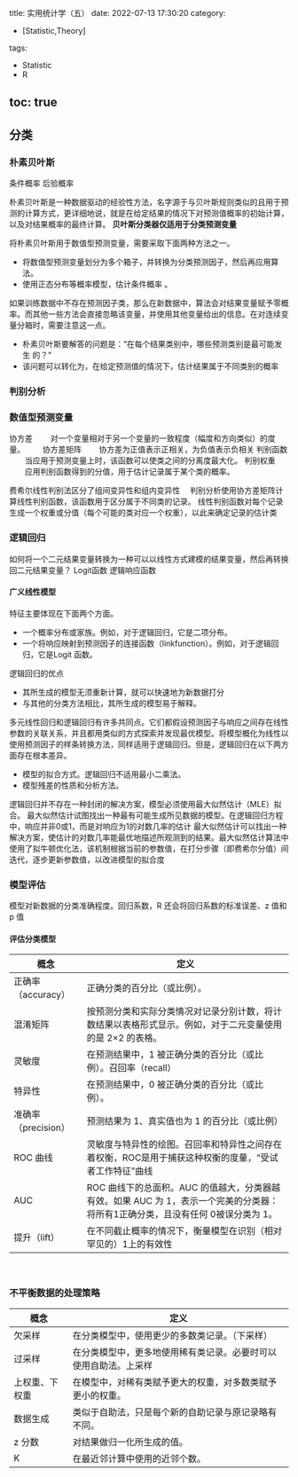 title: 实用统计学（五）
date: 2022-07-13 17:30:20
category:
- [Statistic,Theory]

tags: 
- Statistic
- R

toc: true
---

## 分类

### 朴素贝叶斯
条件概率
后验概率

<!--more-->

朴素贝叶斯是一种数据驱动的经验性方法，名字源于与贝叶斯规则类似的且用于预测的计算方式，更详细地说，就是在给定结果的情况下对预测值概率的初始计算，以及对结果概率的最终计算。
__贝叶斯分类器仅适用于分类预测变量__

将朴素贝叶斯用于数值型预测变量，需要采取下面两种方法之一。
- 将数值型预测变量划分为多个箱子，并转换为分类预测因子，然后再应用算法。
- 使用正态分布等概率模型，估计条件概率 。

如果训练数据中不存在预测因子类，那么在新数据中，算法会对结果变量赋予零概率。而其他一些方法会直接忽略该变量，并使用其他变量给出的信息。在对连续变量分箱时，需要注意这一点。


- 朴素贝叶斯要解答的问题是：“在每个结果类别中，哪些预测类别是最可能发生
的？”
- 该问题可以转化为，在给定预测值的情况下，估计结果属于不同类别的概率

### 判别分析

### 数值型预测变量
协方差
　　对一个变量相对于另一个变量的一致程度（幅度和方向类似）的度量。
　　协方差矩阵
　　协方差为正值表示正相关，为负值表示负相关
判别函数
　　当应用于预测变量上时，该函数可以使类之间的分离度最大化。
判别权重
　　应用判别函数得到的分值，用于估计记录属于某个类的概率。

费希尔线性判别法区分了组间变异性和组内变异性　
判别分析使用协方差矩阵计算线性判别函数，该函数用于区分属于不同类的记录。
线性判别函数对每个记录生成一个权重或分值（每个可能的类对应一个权重），以此来确定记录的估计类

### 逻辑回归

如何将一个二元结果变量转换为一种可以以线性方式建模的结果变量，然后再转换回二元结果变量？
Logit函数
逻辑响应函数


#### 广义线性模型
特征主要体现在下面两个方面。
- 一个概率分布或家族。例如，对于逻辑回归，它是二项分布。
- 一个将响应映射到预测因子的连接函数（linkfunction）。例如，对于逻辑回归，它是Logit 函数。

逻辑回归的优点
- 其所生成的模型无须重新计算，就可以快速地为新数据打分
- 与其他的分类方法相比，其所生成的模型易于解释。

多元线性回归和逻辑回归有许多共同点。它们都假设预测因子与响应之间存在线性参数的关联关系，并且都用类似的方式探索并发现最优模型。将模型概化为线性以使用预测因子的样条转换方法，同样适用于逻辑回归。但是，逻辑回归在以下两方面存在根本差异。
- 模型的拟合方式。逻辑回归不适用最小二乘法。
- 模型残差的性质和分析方法。

逻辑回归并不存在一种封闭的解决方案，模型必须使用最大似然估计（MLE）拟合。
最大似然估计试图找出一种最有可能生成所见数据的模型。在逻辑回归方程中，响应并非0或1，而是对响应为1的对数几率的估计
最大似然估计可以找出一种解决方案，使估计的对数几率能最优地描述所观测到的结果。最大似然估计算法中使用了拟牛顿优化法，该机制根据当前的参数值，在打分步骤（即费希尔分值）间迭代，逐步更新参数值，以改进模型的拟合度


### 模型评估
模型对新数据的分类准确程度。回归系数，R 还会将回归系数的标准误差、z 值和 p 值

#### 评估分类模型
概念|定义
---|---
正确率（accuracy）|正确分类的百分比（或比例）。
混淆矩阵|按预测分类和实际分类情况对记录分别计数，将计数结果以表格形式显示。例如，对于二元变量使用的是 2×2 的表格。
灵敏度|在预测结果中，1 被正确分类的百分比（或比例）。召回率（recall）
特异性|在预测结果中，0 被正确分类的百分比（或比例）。
准确率（precision）|预测结果为 1、真实值也为 1 的百分比（或比例）
ROC 曲线|灵敏度与特异性的绘图。召回率和特异性之间存在着权衡，ROC是用于捕获这种权衡的度量，“受试者工作特征”曲线
AUC|ROC 曲线下的总面积。AUC 的值越大，分类器越有效。如果 AUC 为 1，表示一个完美的分类器：将所有1正确分类，且没有任何 0被误分类为 1。
提升（lift）|在不同截止概率的情况下，衡量模型在识别（相对罕见的）1上的有效性
　　
### 不平衡数据的处理策略
概念|定义
---|---
欠采样|在分类模型中，使用更少的多数类记录。（下采样）
过采样|在分类模型中，更多地使用稀有类记录。必要时可以使用自助法。上采样
上权重、下权重|在模型中，对稀有类赋予更大的权重，对多数类赋予更小的权重。
数据生成|类似于自助法，只是每个新的自助记录与原记录略有不同。
z 分数|对结果做归一化所生成的值。
K|在最近邻计算中使用的近邻个数。